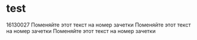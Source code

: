 # test
16130027
Поменяйте этот текст на номер зачетки
Поменяйте этот текст на номер зачетки
Поменяйте этот текст на номер зачетки
